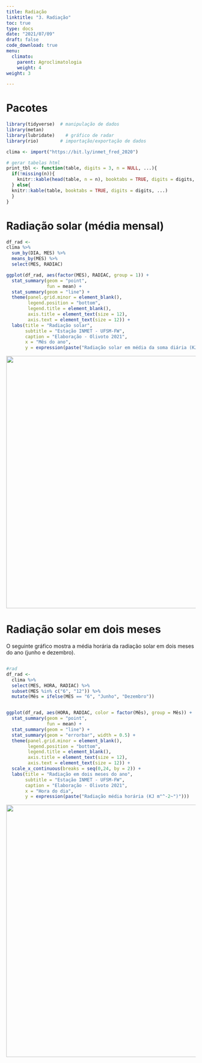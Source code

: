 ```yaml
---
title: Radiação
linktitle: "3. Radiação"
toc: true
type: docs
date: "2021/07/09"
draft: false
code_download: true
menu:
  climato:
    parent: Agroclimatologia
    weight: 4
weight: 3

---
```


# Pacotes

```r
library(tidyverse)  # manipulação de dados
library(metan)
library(lubridate)    # gráfico de radar
library(rio)        # importação/exportação de dados

clima <- import("https://bit.ly/inmet_fred_2020")

# gerar tabelas html
print_tbl <- function(table, digits = 3, n = NULL, ...){
  if(!missing(n)){
    knitr::kable(head(table, n = n), booktabs = TRUE, digits = digits, ...)
  } else{
  knitr::kable(table, booktabs = TRUE, digits = digits, ...)
  }
}
```


# Radiação solar (média mensal)


```r
df_rad <- 
clima %>% 
  sum_by(DIA, MES) %>% 
  means_by(MES) %>% 
  select(MES, RADIAC)

ggplot(df_rad, aes(factor(MES), RADIAC, group = 1)) + 
  stat_summary(geom = "point", 
               fun = mean) +
  stat_summary(geom = "line") + 
  theme(panel.grid.minor = element_blank(),
        legend.position = "bottom",
        legend.title = element_blank(),
        axis.title = element_text(size = 12),
        axis.text = element_text(size = 12)) + 
  labs(title = "Radiação solar",
       subtitle = "Estação INMET - UFSM-FW",
       caption = "Elaboração - Olivoto 2021",
       x = "Mês do ano",
       y = expression(paste("Radiação solar em média da soma diária (KJ m"^-2~")")))
```

<img src="/tutorials/agrolimatologia/03_radiacao_files/figure-html/unnamed-chunk-2-1.png" width="672" />


# Radiação solar em dois meses

O seguinte gráfico mostra a média horária da radiação solar em dois meses do ano (junho e dezembro).


```r

#rad
df_rad <- 
  clima %>% 
  select(MES, HORA, RADIAC) %>% 
  subset(MES %in% c("6", "12")) %>% 
  mutate(Mês = ifelse(MES == "6", "Junho", "Dezembro"))


ggplot(df_rad, aes(HORA, RADIAC, color = factor(Mês), group = Mês)) + 
  stat_summary(geom = "point", 
               fun = mean) +
  stat_summary(geom = "line") + 
  stat_summary(geom = "errorbar", width = 0.5) +
  theme(panel.grid.minor = element_blank(),
        legend.position = "bottom",
        legend.title = element_blank(),
        axis.title = element_text(size = 12),
        axis.text = element_text(size = 12)) + 
  scale_x_continuous(breaks = seq(0,24, by = 2)) + 
  labs(title = "Radiação em dois meses do ano",
       subtitle = "Estação INMET - UFSM-FW",
       caption = "Elaboração - Olivoto 2021",
       x = "Hora do dia",
       y = expression(paste("Radiação média horária (KJ m"^-2~")")))
```

<img src="/tutorials/agrolimatologia/03_radiacao_files/figure-html/unnamed-chunk-3-1.png" width="672" />


